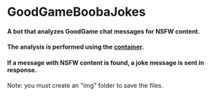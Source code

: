 # GoodGameBoobaJokes

#### A bot that analyzes GoodGame chat messages for NSFW content.

#### The analysis is performed using the [container](https://github.com/arnidan/nsfw-api).

#### If a message with NSFW content is found, a joke message is sent in response.

Note: you must create an "img" folder to save the files.
